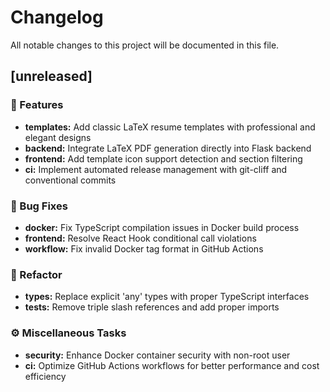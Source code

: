 # Changelog

All notable changes to this project will be documented in this file.

## [unreleased]

### 🚀 Features
- **templates:** Add classic LaTeX resume templates with professional and elegant designs
- **backend:** Integrate LaTeX PDF generation directly into Flask backend
- **frontend:** Add template icon support detection and section filtering
- **ci:** Implement automated release management with git-cliff and conventional commits

### 🐛 Bug Fixes
- **docker:** Fix TypeScript compilation issues in Docker build process
- **frontend:** Resolve React Hook conditional call violations
- **workflow:** Fix invalid Docker tag format in GitHub Actions

### 🚜 Refactor
- **types:** Replace explicit 'any' types with proper TypeScript interfaces
- **tests:** Remove triple slash references and add proper imports

### ⚙️ Miscellaneous Tasks
- **security:** Enhance Docker container security with non-root user
- **ci:** Optimize GitHub Actions workflows for better performance and cost efficiency

<!-- generated by git-cliff -->